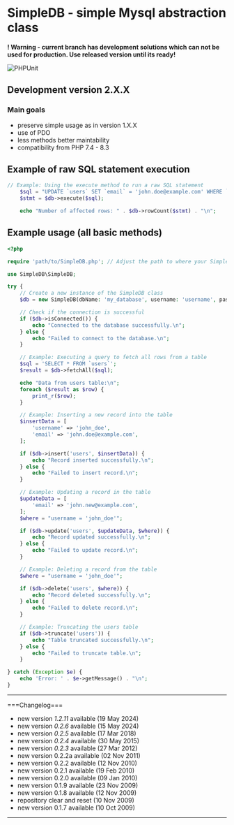# SimpleDB - simple Mysql abstraction class

**! Warning - current branch has development solutions which can not be used  for production. Use released version until its ready!**

![PHPUnit](https://img.shields.io/github/actions/workflow/status/PJanisio/simpledb/php.yml?branch=master&label=tests&logo=phpunit)

## Development version 2.X.X

### Main goals

- preserve simple usage as in version 1.X.X
- use of PDO
- less methods better maintability
- compatibility from PHP 7.4 - 8.3


## Example of raw SQL statement execution

```php
// Example: Using the execute method to run a raw SQL statement
    $sql = "UPDATE `users` SET `email` = 'john.doe@example.com' WHERE `username` = 'john_doe'";
    $stmt = $db->execute($sql);

    echo "Number of affected rows: " . $db->rowCount($stmt) . "\n";

```

## Example usage (all basic methods)

```php
<?php

require 'path/to/SimpleDB.php'; // Adjust the path to where your SimpleDB.php is located

use SimpleDB\SimpleDB;

try {
    // Create a new instance of the SimpleDB class
    $db = new SimpleDB(dbName: 'my_database', username: 'username', password: 'password');

    // Check if the connection is successful
    if ($db->isConnected()) {
        echo "Connected to the database successfully.\n";
    } else {
        echo "Failed to connect to the database.\n";
    }

    // Example: Executing a query to fetch all rows from a table
    $sql = 'SELECT * FROM `users`';
    $result = $db->fetchAll($sql);

    echo "Data from users table:\n";
    foreach ($result as $row) {
        print_r($row);
    }

    // Example: Inserting a new record into the table
    $insertData = [
        'username' => 'john_doe',
        'email' => 'john.doe@example.com',
    ];

    if ($db->insert('users', $insertData)) {
        echo "Record inserted successfully.\n";
    } else {
        echo "Failed to insert record.\n";
    }

    // Example: Updating a record in the table
    $updateData = [
        'email' => 'john.new@example.com',
    ];
    $where = "username = 'john_doe'";

    if ($db->update('users', $updateData, $where)) {
        echo "Record updated successfully.\n";
    } else {
        echo "Failed to update record.\n";
    }

    // Example: Deleting a record from the table
    $where = "username = 'john_doe'";

    if ($db->delete('users', $where)) {
        echo "Record deleted successfully.\n";
    } else {
        echo "Failed to delete record.\n";
    }

    // Example: Truncating the users table
    if ($db->truncate('users')) {
        echo "Table truncated successfully.\n";
    } else {
        echo "Failed to truncate table.\n";
    }

} catch (Exception $e) {
    echo 'Error: ' . $e->getMessage() . "\n";
}


```



----

===Changelog===

- new version *1.2.11* available (19 May 2024)
- new version *0.2.6* available (15 May 2024)
- new version *0.2.5* available (17 Mar 2018)
- new version *0.2.4* available (30 May 2015)
- new version *0.2.3* available (27 Mar 2012)
- new version 0.2.2a available (02 Nov 2011)
- new version 0.2.2 available (12 Nov 2010)
- new version 0.2.1 available (19 Feb 2010)
- new version 0.2.0 available (09 Jan 2010)
- new version 0.1.9 available (23 Nov 2009)
- new version 0.1.8 available (12 Nov 2009)
- repository clear and reset (10 Nov 2009)
- new version 0.1.7 available (10 Oct 2009)

----
